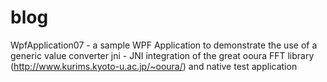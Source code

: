 # blog
WpfApplication07 - a sample WPF Application to demonstrate the use of a generic value converter
jni - JNI integration of the great ooura FFT library (http://www.kurims.kyoto-u.ac.jp/~ooura/) and native test application
